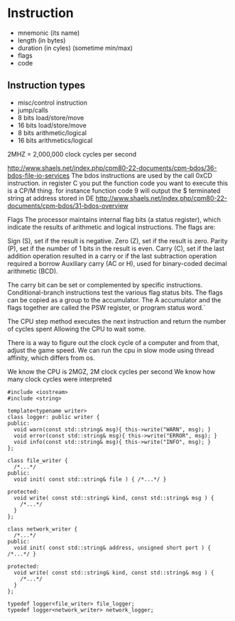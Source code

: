 # Instruction
* mnemonic (its name)
* length (in bytes)
* duration (in cyles) (sometime min/max)
* flags
* code

## Instruction types
* misc/control instruction
* jump/calls
* 8 bits load/store/move
* 16 bits load/store/move
* 8 bits arithmetic/logical
* 16 bits arithmetics/logical

2MHZ = 2,000,000 clock cycles per second


http://www.shaels.net/index.php/cpm80-22-documents/cpm-bdos/36-bdos-file-io-services
The bdos instructions are used by the call 0xCD instruction.
in register C you put the function code you want to execute
this is a CP/M thing.   for instance function code 9 will output the $ terminated string at address stored in DE
http://www.shaels.net/index.php/cpm80-22-documents/cpm-bdos/31-bdos-overview


Flags
The processor maintains internal flag bits (a status register), which indicate the results of arithmetic and logical instructions. The flags are:

Sign (S), set if the result is negative.
Zero (Z), set if the result is zero.
Parity (P), set if the number of 1 bits in the result is even.
Carry (C), set if the last addition operation resulted in a carry or if the last subtraction operation required a borrow
Auxiliary carry (AC or H), used for binary-coded decimal arithmetic (BCD).

The carry bit can be set or complemented by specific instructions. Conditional-branch instructions test the various flag status bits. The flags can be copied as a group to the accumulator. The A accumulator and the flags together are called the PSW register, or program status word.`


The CPU step method executes the next instruction and return the number of cycles spent
Allowing the CPU to wait some.

There is a way to figure out the clock cycle of a computer and from that, adjust the game speed.  We can run the cpu in slow mode using thread affinity, which differs from os.

We know the CPU is 2MGZ, 2M clock cycles per second
We know how many clock cycles were interpreted

```
#include <iostream>
#include <string>

template<typename writer>
class logger: public writer {
public:
  void warn(const std::string& msg){ this->write("WARN", msg); }
  void error(const std::string& msg){ this->write("ERROR", msg); }
  void info(const std::string& msg){ this->write("INFO", msg); }
};

class file_writer {
  /*...*/
public:
  void init( const std::string& file ) { /*...*/ }

protected:
  void write( const std::string& kind, const std::string& msg ) {
    /*...*/
  }
};

class network_writer {
  /*...*/
public:
  void init( const std::string& address, unsigned short port ) { /*...*/ }

protected:
  void write( const std::string& kind, const std::string& msg ) {
    /*...*/
  }
};

typedef logger<file_writer> file_logger;
typedef logger<network_writer> network_logger;
```